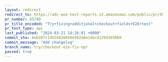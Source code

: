 ```yaml
---
layout: redirect
redirect_to: https://a8c-woo-test-reports.s3.amazonaws.com/public/pr/45789/api/index.html
pr_number: 45789
pr_title_encoded: "Try+fixing+additional+checkout+fields+E2E+test"
pr_test_type: api
last_published: "2024-03-21 14:26:01 +0000"
commit_sha: 6eb207c14559426656e492e8a14bcd12943650b9
commit_message: "Add changelog"
branch_name: try/checkout-e2e-fix-opr
passed: true
---
```

